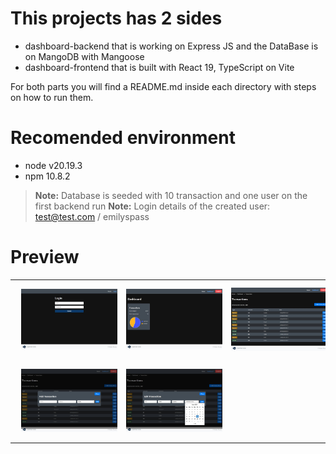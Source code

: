 # This projects has 2 sides
- dashboard-backend that is working on Express JS and the DataBase is on MangoDB with Mangoose
- dashboard-frontend that is built with React 19, TypeScript on Vite

For both parts you will find a README.md inside each directory with steps on how to run them.

# Recomended environment
- node v20.19.3 
- npm 10.8.2

> **Note:** Database is seeded with 10 transaction and one user on the first backend run
> **Note:** Login details of the created user: test@test.com / emilyspass

# Preview
<table>
  <tr>
    <td>
      <a href="images/login-page.jpg" target="_blank">
        <img src="images/login-page.jpg" alt="Login page" width="250" style="margin:10px;" />
      </a>
    </td>
    <td>
      <a href="images/dashboard-page.jpg" target="_blank">
        <img src="images/dashboard-page.jpg" alt="Dashboard page" width="250" style="margin:10px;" />
      </a>
    </td>
    <td>
      <a href="images/transactions-listing.jpg" target="_blank">
        <img src="images/transactions-listing.jpg" alt="Transactions listing" width="250" style="margin:10px;" />
      </a>
    </td>
  </tr>
  <tr>
    <td>
      <a href="images/transactions-listing-add-transaction.jpg" target="_blank">
        <img src="images/transactions-listing-add-transaction.jpg" alt="Add transaction" width="250" style="margin:10px;" />
      </a>
    </td>
    <td>
      <a href="images/transactions-listing-edit-transaction.jpg" target="_blank">
        <img src="images/transactions-listing-edit-transaction.jpg" alt="Edit transaction" width="250" style="margin:10px;" />
      </a>
    </td>
  </tr>
</table>
